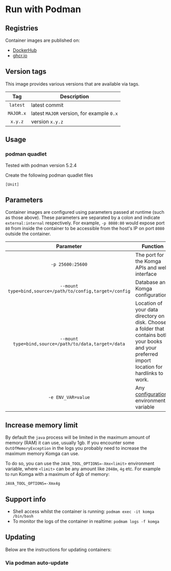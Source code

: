 # Run with Podman
## Registries

Container images are published on:
- [DockerHub](https://hub.docker.com/r/gotson/komga)
- [ghcr.io](https://github.com/gotson/komga/pkgs/container/komga)

## Version tags

This image provides various versions that are available via tags.


|     **Tag**      | **Description**                                              |
|:----------------:|--------------------------------------------------------------|
|     `latest`     | latest commit                                                |
|    `MAJOR.x`     | latest `MAJOR` version, for example `0.x`                    |
|     `x.y.z`      | version `x.y.z`                                              |

## Usage



### podman quadlet
Tested with podman version 5.2.4

Create the following podman quadlet files
```
[Unit]
```

## Parameters

Container images are configured using parameters passed at runtime (such as those above).
These parameters are separated by a colon and indicate `external:internal` respectively.
For example, `-p 8080:80` would expose port `80` from inside the container to be accessible from the host's IP on port `8080` outside the container.

|                         Parameter                         | Function                                                                                                                                         |
|:---------------------------------------------------------:|--------------------------------------------------------------------------------------------------------------------------------------------------|
|                  `-p 25600:25600`                         | The port for the Komga APIs and web interface                                                                                                    |
| `--mount type=bind,source=/path/to/config,target=/config` | Database and Komga configurations                                                                                                                |
|   `--mount type=bind,source=/path/to/data,target=/data`   | Location of your data directory on disk. Choose a folder that contains both your books and your preferred import location for hardlinks to work. |
|                    `-e ENV_VAR=value`                     | Any [configuration](/installation/configuration.md) environment variable                                                                         |

## Increase memory limit

By default the `java` process will be limited in the maximum amount of memory (RAM) it can use, usually 1gb. If you encounter some `OutOfMemoryException` in the logs you probably need to increase the maximum memory Komga can use.

To do so, you can use the `JAVA_TOOL_OPTIONS=-Xmx<limit>` environment variable, where `<limit>` can be any amount like `2048m`, `4g` etc. For example to run Komga with a maximum of 4gb of memory:

```shell script
JAVA_TOOL_OPTIONS=-Xmx4g
```

## Support info

- Shell access whilst the container is running: `podmam exec -it komga /bin/bash`
- To monitor the logs of the container in realtime: `podmam logs -f komga`

## Updating

Below are the instructions for updating containers:

### Via podman auto-update
